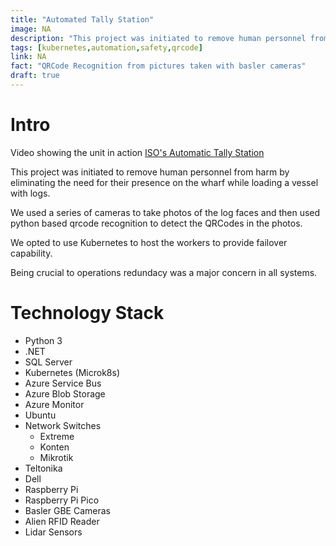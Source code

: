 ```yaml
---
title: "Automated Tally Station"
image: NA
description: "This project was initiated to remove human personnel from harm by eliminating the need for their presence on the wharf while loading a vessel with logs."
tags: [kubernetes,automation,safety,qrcode]
link: NA
fact: "QRCode Recognition from pictures taken with basler cameras"
draft: true
---
```


# Intro

Video showing the unit in action [ISO's Automatic Tally Station](https://www.youtube.com/watch?v=BjyXEOOvjJI)

This project was initiated to remove human personnel from harm by eliminating the need for their presence on the wharf while loading a vessel with logs.

We used a series of cameras to take photos of the log faces and then used python based qrcode recognition to detect the QRCodes in the photos.

We opted to use Kubernetes to host the workers to provide failover capability.

Being crucial to operations redundacy was a major concern in all systems.

# Technology Stack
- Python 3
- .NET
- SQL Server
- Kubernetes (Microk8s)
- Azure Service Bus
- Azure Blob Storage
- Azure Monitor
- Ubuntu
- Network Switches
  - Extreme
  - Konten
  - Mikrotik
- Teltonika
- Dell
- Raspberry Pi
- Raspberry Pi Pico
- Basler GBE Cameras
- Alien RFID Reader
- Lidar Sensors